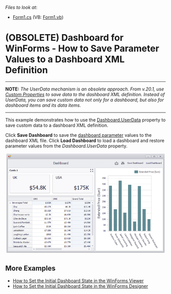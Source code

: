<!-- default file list -->
*Files to look at*:

* [Form1.cs](./CS/Dashboard_UserData/Form1.cs) (VB: [Form1.vb](./VB/Dashboard_UserData/Form1.vb))
<!-- default file list end -->
# (OBSOLETE) Dashboard for WinForms - How to Save Parameter Values to a Dashboard XML Definition

---
**NOTE:** *The UserData mechanism is an obsolete approach. From v.20.1, use [Custom Properties](https://docs.devexpress.com/Dashboard/401595/winforms-dashboard/winforms-designer/custom-properties) to save data to the dashboard XML definition. Instead of UserData, you can save custom data not only for a dashboard, but also for dashboard items and its data items.*

---

This example demonstrates how to use the [Dashboard.UserData](https://docs.devexpress.com/Dashboard/DevExpress.DashboardCommon.Dashboard.UserData) property to save custom data to a dashboard XML definition. 

Click **Save Dashboard** to save the [dashboard parameter](https://docs.devexpress.com/Dashboard/17632) values to the dashboard XML file. Click **Load Dashboard** to load a dashboard and restore parameter values from the _Dashboard.UserData_ property.


![screenshot](/images/screenshot.png)

## More Examples

- [How to Set the Initial Dashboard State in the WinForms Viewer](https://github.com/DevExpress-Examples/winforms-viewer-save-and-apply-dashboard-state)
- [How to Set the Initial Dashboard State in the WinForms Designer](https://github.com/DevExpress-Examples/winforms-designer-save-and-apply-dashboard-state)
